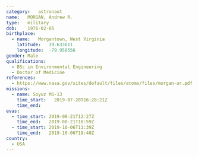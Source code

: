 ```yaml
---
category:	astronaut
name:	MORGAN, Andrew R.
type:	military
dob:	1976-02-05
birthplace:
  - name:	Morgantown, West Virginia
    latitude:	39.633611 
    longitude:	-79.950556
gender:	Male
qualifications:
  - BSc in Environmental Engineering
  - Doctor of Medicine
references:
  - https://www.nasa.gov/sites/default/files/atoms/files/morgan-ar.pdf
missions:
  - name: Soyuz MS-13
    time_start:   2019-07-20T16:28:21Z
    time_end:
evas:
  - time_start: 2019-08-21T12:27Z
    time_end:   2019-08-21T18:59Z
  - time_start: 2019-10-06T11:39Z
    time_end:   2019-10-06T18:40Z
country:
  - USA
---
```

